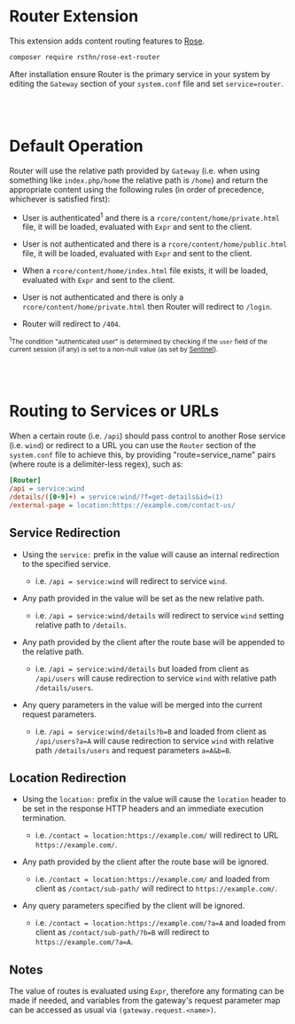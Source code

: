 # Router Extension

This extension adds content routing features to [Rose](https://github.com/rsthn/rose-core).

```sh
composer require rsthn/rose-ext-router
```

After installation ensure Router is the primary service in your system by editing the `Gateway` section of your `system.conf` file and set `service=router`.

<br/>&nbsp;
# Default Operation

Router will use the relative path provided by `Gateway` (i.e. when using something like `index.php/home` the relative path is `/home`) and return the appropriate content using the following rules (in order of precedence, whichever is satisfied first):

- User is authenticated<sup>1</sup> and there is a `rcore/content/home/private.html` file, it will be loaded, evaluated with `Expr` and sent to the client.

- User is not authenticated and there is a `rcore/content/home/public.html` file, it will be loaded, evaluated with `Expr` and sent to the client.

- When a `rcore/content/home/index.html` file exists, it will be loaded, evaluated with `Expr` and sent to the client.

- User is not authenticated and there is only a `rcore/content/home/private.html` then Router will redirect to `/login`.

- Router will redirect to `/404`.

<small><sup>1</sup>The condition "authenticated user" is determined by checking if the `user` field of the current session (if any) is set to a non-null value (as set by [Sentinel](https://github.com/rsthn/rose-core)).</small>

<br/>&nbsp;
# Routing to Services or URLs

When a certain route (i.e. `/api`) should pass control to another Rose service (i.e. `wind`) or redirect to a URL you can use the `Router` section of the `system.conf` file to achieve this, by providing "route=service_name" pairs (where route is a delimiter-less regex), such as:

```ini
[Router]
/api = service:wind
/details/([0-9]+) = service:wind/?f=get-details&id=(1)
/external-page = location:https://example.com/contact-us/
```

## Service Redirection

- Using the `service:` prefix in the value will cause an internal redirection to the specified service.
	- i.e. `/api = service:wind` will redirect to service `wind`.

- Any path provided in the value will be set as the new relative path.
	- i.e. `/api = service:wind/details` will redirect to service `wind` setting relative path to `/details`.

- Any path provided by the client after the route base will be appended to the relative path.
	- i.e. `/api = service:wind/details` but loaded from client as `/api/users` will cause redirection to service `wind` with relative path `/details/users`.

- Any query parameters in the value will be merged into the current request parameters.
	- i.e. `/api = service:wind/details?b=B` and loaded from client as `/api/users?a=A` will cause redirection to service `wind` with relative path `/details/users` and request parameters `a=A&b=B`.

## Location Redirection

- Using the `location:` prefix in the value will cause the `location` header to be set in the response HTTP headers and an immediate execution termination.
	- i.e. `/contact = location:https://example.com/` will redirect to URL `https://example.com/`.

- Any path provided by the client after the route base will be ignored.
	- i.e. `/contact = location:https://example.com/` and loaded from client as `/contact/sub-path/` will redirect to `https://example.com/`.

- Any query parameters specified by the client will be ignored.

	- i.e. `/contact = location:https://example.com/?a=A` and loaded from client as `/contact/sub-path/?b=B` will redirect to `https://example.com/?a=A`.

## Notes

The value of routes is evaluated using `Expr`, therefore any formating can be made if needed, and variables from the gateway's request parameter map can be accessed as usual via `(gateway.request.<name>)`.
